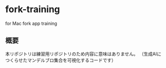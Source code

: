 # fork-training
for Mac fork app training

## 概要
本リポジトリは練習用リポジトリのため内容に意味はありません。
（生成AIにつくらせたマンデルブロ集合を可視化するコードです）

